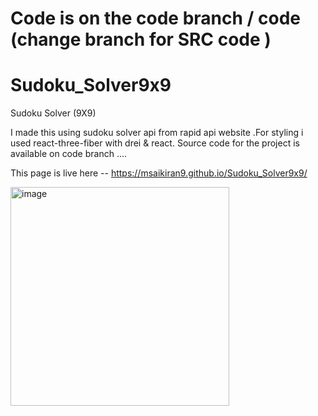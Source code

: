 # Code is on the code branch / code (change branch for SRC code )
# Sudoku_Solver9x9
Sudoku Solver (9X9)

I made this using sudoku solver api from rapid api website .For styling i used react-three-fiber with drei & react.
Source code for the project is available on code branch ....

This page is live here -- https://msaikiran9.github.io/Sudoku_Solver9x9/

<img width="350" alt="image" src="https://user-images.githubusercontent.com/116418856/220859141-214e8125-0fc2-4616-9f2a-90cde75cff53.png">

